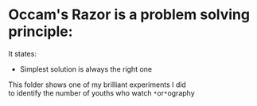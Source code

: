 # Occam's Razor is a problem solving principle:
It states:  
* Simplest solution is always the right one

This folder shows one of my brilliant experiments I did  
to identify the number of youths who watch `*`or`*`ography
